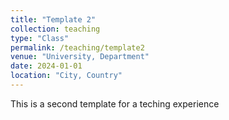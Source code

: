 ```yaml
---
title: "Template 2"
collection: teaching
type: "Class"
permalink: /teaching/template2
venue: "University, Department"
date: 2024-01-01
location: "City, Country"
---
```


This is a second template for a teching experience